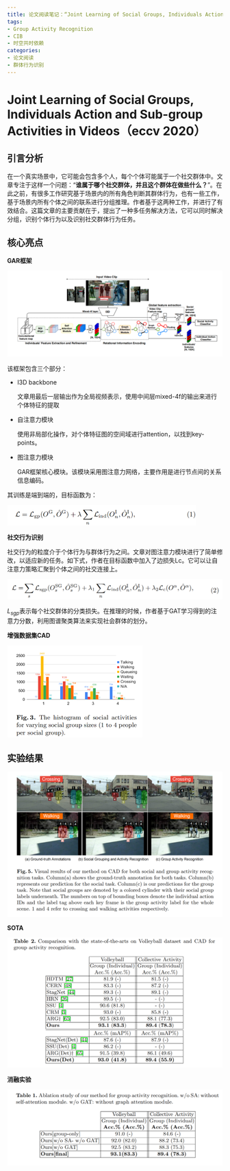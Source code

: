 ```yaml
---
title: 论文阅读笔记：“Joint Learning of Social Groups, Individuals Action and Sub-group Activities in Videos”
tags: 
- Group Activity Recognition
- CIB
- 时空共时依赖
categories:
- 论文阅读
- 群体行为识别
---
```


# Joint Learning of Social Groups, Individuals Action and Sub-group Activities in Videos（eccv 2020）

## 引言分析

在一个真实场景中，它可能会包含多个人，每个个体可能属于一个社交群体中。文章专注于这样一个问题：“**谁属于哪个社交群体，并且这个群体在做些什么？**”。在此之前，有很多工作研究基于场景内的所有角色判断其群体行为，也有一些工作，基于场景内所有个体之间的联系进行分组推理。作者基于这两种工作，并进行了有效结合。这篇文章的主要贡献在于，提出了一种多任务解决方法，它可以同时解决分组，识别个体行为以及识别社交群体行为任务。

## 核心亮点

**GAR框架**

<img src="https://raw.githubusercontent.com/coelien/image-hosting/master/img/202209171519088.png" alt="image-20220917151934037" style="zoom: 80%;" />

该框架包含三个部分：

- I3D backbone

  文章用最后一层输出作为全局视频表示，使用中间层mixed-4f的输出来进行个体特征的提取

- 自注意力模块

  使用非局部化操作，对个体特征图的空间域进行attention，以找到key-points。

- 图注意力模块

  GAR框架核心模块。该模块采用图注意力网络，主要作用是进行节点间的关系信息编码。

其训练是端到端的，目标函数为：

<img src="https://raw.githubusercontent.com/coelien/image-hosting/master/img/202209191004219.png" alt="image-20220919100434164" style="zoom:50%;" />

**社交行为识别**

社交行为的粒度介于个体行为与群体行为之间。文章对图注意力模块进行了简单修改，以适应新的任务。如下式，作者在目标函数中加入了边损失Lc。它可以让自注意力策略汇聚到个体之间的社交连接上。

<img src="https://raw.githubusercontent.com/coelien/image-hosting/master/img/202209191012906.png" alt="image-20220919101254878" style="zoom:50%;" />

$L_{sgp}$表示每个社交群体的分类损失。在推理的时候，作者基于GAT学习得到的注意力分数，利用图谱聚类算法来实现社会群体的划分。

**增强数据集CAD**

<img src="https://raw.githubusercontent.com/coelien/image-hosting/master/img/202209191022913.png" alt="image-20220919102207879" style="zoom:50%;" />

## 实验结果

<img src="https://raw.githubusercontent.com/coelien/image-hosting/master/img/202209191028186.png" alt="image-20220919102841069" style="zoom:50%;" />



**SOTA**

<img src="https://raw.githubusercontent.com/coelien/image-hosting/master/img/202209191050830.png" alt="image-20220919105020783" style="zoom:50%;" />

**消融实验**

<img src="https://raw.githubusercontent.com/coelien/image-hosting/master/img/202209191044370.png" alt="image-20220919104439335" style="zoom:50%;" />
